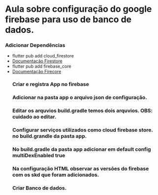 <h1>Aula sobre configuração do google firebase para uso de banco de dados.</h1>
<h3>Adicionar Dependências</h3>
<ul>
<li>flutter pub add cloud_firestore</li>
<li><a href = 'https://pub.dev/packages/cloud_firestore/install'>Documentação Firestore</a></li>
<li>flutter pub add firebase_core</li>
<li><a href = 'https://pub.dev/packages/firebase_core/install'>Documentação Firecore</a></li>
<h3>Criar e registra App no firebase</h3>
<h3>Adicionar na pasta app o arquivo json de configuração.</h3>
<h3>Editar os arquvios build.gradle temos dois arquvios. OBS: cuidado ao editar.</h3>
<h3>Configurar serviços utilizados como cloud firebase store. no build.grandle da pasta app.</h3>
<h3>No build.gradle da pasta app adicionar em default config multiDexEnabled true</h3>
<h3>Na configuração HTML observar as versões do firebase com os skd que foram adicionados.</h3>
<h3>Criar Banco de dados.</h3>
</ul>